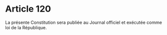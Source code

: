 # Article 120

La présente Constitution sera publiée au Journal officiel et exécutée comme loi de la République.